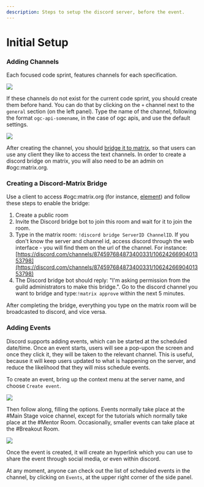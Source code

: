 ```yaml
---
description: Steps to setup the discord server, before the event.
---
```


# Initial Setup

### Adding Channels

Each focused code sprint, features channels for each specification.

![](../.gitbook/assets/web-mapping-cs-new-channels.png)

If these channels do not exist for the current code sprint, you should create them before hand. You can do that by clicking on the `+` channel next to the `general` section (on the left panel). Type the name of the channel, following the format `ogc-api-somename`, in the case of ogc apis, and use the default settings.

![](../.gitbook/assets/discord-add-channel.png)

After creating the channel, you should [bridge it to matrix](https://matrix.org/bridges/), so that users can use any client they like to access the text channels. In order to create a discord bridge on matrix, you will also need to be an admin on #ogc:matrix.org.&#x20;

### Creating a Discord-Matrix Bridge

Use a client to access #ogc:matrix.org (for instance, [element](https://app.element.io/#/room/#ogc:matrix.org)) and follow these steps to enable the bridge:

1. Create a public room
2. Invite the Discord bridge bot to join this room and wait for it to join the room.
3. Type in the matrix room: `!discord bridge ServerID ChannelID`. If you don't know the server and channel id, access discord through the web interface - you will find them on the url of the channel. For instance: [https://discord.com/channels/874597684873400331/1062426690401353798](https://discord.com/channels/874597684873400331/1062426690401353798)
4. The Discord bridge bot should reply: "I'm asking permission from the guild administrators to make this bridge.". Go to the discord channel you want to bridge and type:`!matrix approve` within the next 5 minutes.

After completing the bridge, everything you type on the matrix room will be broadcasted to discord, and vice versa.

### Adding Events

Discord supports adding events, which can be started at the scheduled date/time.  Once an event starts, users will see a pop-upon the screen and once they click it, they will be taken to the relevant channel. This is useful, because it will keep users updated to what is happening on the server, and reduce the likelihood that they will miss schedule events.&#x20;

To create an event, bring up the context menu at the server name, and choose `Create event`.

![](../.gitbook/assets/discord-add-event.png)

Then follow along, filling the options. Events normally take place at the #Main Stage voice channel, except for the tutorials which normally take place at the #Mentor Room. Occasionally, smaller events can take place at the #Breakout Room.

![](../.gitbook/assets/discord-add-event2.png)

Once the event is created, it will create an hyperlink which you can use to share the event through social media, or even within discord.

At any moment, anyone can check out the list of scheduled events in the channel, by clicking on `Events`, at the upper right corner of the side panel.

